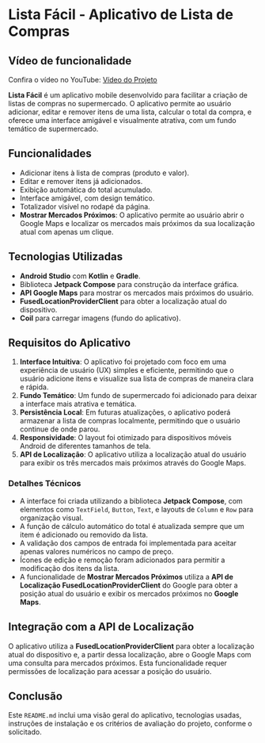 # Lista Fácil - Aplicativo de Lista de Compras

## Vídeo de funcionalidade

Confira o vídeo no YouTube:
[Vídeo do Projeto](https://youtu.be/FJp_ryGKBZY)

**Lista Fácil** é um aplicativo mobile desenvolvido para facilitar a criação de listas de compras no supermercado. O aplicativo permite ao usuário adicionar, editar e remover itens de uma lista, calcular o total da compra, e oferece uma interface amigável e visualmente atrativa, com um fundo temático de supermercado.

## Funcionalidades

- Adicionar itens à lista de compras (produto e valor).
- Editar e remover itens já adicionados.
- Exibição automática do total acumulado.
- Interface amigável, com design temático.
- Totalizador visível no rodapé da página.
- **Mostrar Mercados Próximos**: O aplicativo permite ao usuário abrir o Google Maps e localizar os mercados mais próximos da sua localização atual com apenas um clique.

## Tecnologias Utilizadas

- **Android Studio** com **Kotlin** e **Gradle**.
- Biblioteca **Jetpack Compose** para construção da interface gráfica.
- **API Google Maps** para mostrar os mercados mais próximos do usuário.
- **FusedLocationProviderClient** para obter a localização atual do dispositivo.
- **Coil** para carregar imagens (fundo do aplicativo).

## Requisitos do Aplicativo

1. **Interface Intuitiva**: O aplicativo foi projetado com foco em uma experiência de usuário (UX) simples e eficiente, permitindo que o usuário adicione itens e visualize sua lista de compras de maneira clara e rápida.
2. **Fundo Temático**: Um fundo de supermercado foi adicionado para deixar a interface mais atrativa e temática.
3. **Persistência Local**: Em futuras atualizações, o aplicativo poderá armazenar a lista de compras localmente, permitindo que o usuário continue de onde parou.
4. **Responsividade**: O layout foi otimizado para dispositivos móveis Android de diferentes tamanhos de tela.
5. **API de Localização**: O aplicativo utiliza a localização atual do usuário para exibir os três mercados mais próximos através do Google Maps.

### Detalhes Técnicos

- A interface foi criada utilizando a biblioteca **Jetpack Compose**, com elementos como `TextField`, `Button`, `Text`, e layouts de `Column` e `Row` para organização visual.
- A função de cálculo automático do total é atualizada sempre que um item é adicionado ou removido da lista.
- A validação dos campos de entrada foi implementada para aceitar apenas valores numéricos no campo de preço.
- Ícones de edição e remoção foram adicionados para permitir a modificação dos itens da lista.
- A funcionalidade de **Mostrar Mercados Próximos** utiliza a **API de Localização FusedLocationProviderClient** do Google para obter a posição atual do usuário e exibir os mercados próximos no **Google Maps**.

## Integração com a API de Localização

O aplicativo utiliza a **FusedLocationProviderClient** para obter a localização atual do dispositivo e, a partir dessa localização, abre o Google Maps com uma consulta para mercados próximos. Esta funcionalidade requer permissões de localização para acessar a posição do usuário.

## Conclusão
Este `README.md` inclui uma visão geral do aplicativo, tecnologias usadas, instruções de instalação e os critérios de avaliação do projeto, conforme o solicitado.

